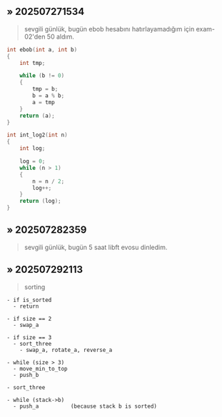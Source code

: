 ## » 202507271534
> sevgili günlük, bugün ebob hesabını hatırlayamadığım için exam-02'den 50 aldım.

```c
int ebob(int a, int b)
{
	int tmp;

	while (b != 0)
	{
		tmp = b;
		b = a % b;
		a = tmp
	}
	return (a);
}

int int_log2(int n)
{
	int log;

	log = 0;
	while (n > 1)
	{
		n = n / 2;
		log++;
	}
	return (log);
}
```

## » 202507282359
> sevgili günlük, bugün 5 saat libft evosu dinledim.

## » 202507292113
> sorting

```
- if is_sorted  
  - return  
  
- if size == 2  
  - swap_a  
  
- if size == 3  
  - sort_three  
    - swap_a, rotate_a, reverse_a  
  
- while (size > 3)  
  - move_min_to_top  
  - push_b  
  
- sort_three  
  
- while (stack->b)  
  - push_a          (because stack b is sorted)
```